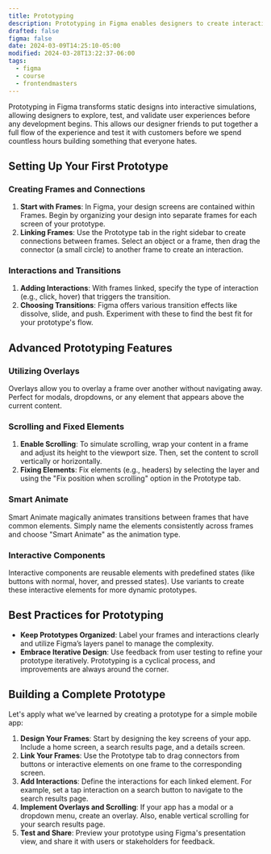 ```yaml
---
title: Prototyping
description: Prototyping in Figma enables designers to create interactive simulations of their designs, offering a practical tool for testing, feedback, and collaboration.
drafted: false
figma: false
date: 2024-03-09T14:25:10-05:00
modified: 2024-03-28T13:22:37-06:00
tags:
  - figma
  - course
  - frontendmasters
---
```


Prototyping in Figma transforms static designs into interactive simulations, allowing designers to explore, test, and validate user experiences before any development begins. This allows our designer friends to put together a full flow of the experience and test it with customers before we spend countless hours building something that everyone hates.

## Setting Up Your First Prototype

### Creating Frames and Connections

1. **Start with Frames**: In Figma, your design screens are contained within Frames. Begin by organizing your design into separate frames for each screen of your prototype.
2. **Linking Frames**: Use the Prototype tab in the right sidebar to create connections between frames. Select an object or a frame, then drag the connector (a small circle) to another frame to create an interaction.

### Interactions and Transitions

1. **Adding Interactions**: With frames linked, specify the type of interaction (e.g., click, hover) that triggers the transition.
2. **Choosing Transitions**: Figma offers various transition effects like dissolve, slide, and push. Experiment with these to find the best fit for your prototype's flow.

## Advanced Prototyping Features

### Utilizing Overlays

Overlays allow you to overlay a frame over another without navigating away. Perfect for modals, dropdowns, or any element that appears above the current content.

### Scrolling and Fixed Elements

1. **Enable Scrolling**: To simulate scrolling, wrap your content in a frame and adjust its height to the viewport size. Then, set the content to scroll vertically or horizontally.
2. **Fixing Elements**: Fix elements (e.g., headers) by selecting the layer and using the "Fix position when scrolling" option in the Prototype tab.

### Smart Animate

Smart Animate magically animates transitions between frames that have common elements. Simply name the elements consistently across frames and choose "Smart Animate" as the animation type.

### Interactive Components

Interactive components are reusable elements with predefined states (like buttons with normal, hover, and pressed states). Use variants to create these interactive elements for more dynamic prototypes.

## Best Practices for Prototyping

- **Keep Prototypes Organized**: Label your frames and interactions clearly and utilize Figma’s layers panel to manage the complexity.
- **Embrace Iterative Design**: Use feedback from user testing to refine your prototype iteratively. Prototyping is a cyclical process, and improvements are always around the corner.

## Building a Complete Prototype

Let's apply what we've learned by creating a prototype for a simple mobile app:

1. **Design Your Frames**: Start by designing the key screens of your app. Include a home screen, a search results page, and a details screen.
2. **Link Your Frames**: Use the Prototype tab to drag connectors from buttons or interactive elements on one frame to the corresponding screen.
3. **Add Interactions**: Define the interactions for each linked element. For example, set a tap interaction on a search button to navigate to the search results page.
4. **Implement Overlays and Scrolling**: If your app has a modal or a dropdown menu, create an overlay. Also, enable vertical scrolling for your search results page.
5. **Test and Share**: Preview your prototype using Figma's presentation view, and share it with users or stakeholders for feedback.
